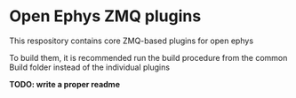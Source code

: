 # Open Ephys ZMQ plugins 
This respository contains core ZMQ-based plugins for open ephys

To build them, it is recommended run the build procedure from the common Build folder instead of the individual plugins

**TODO: write a proper readme**